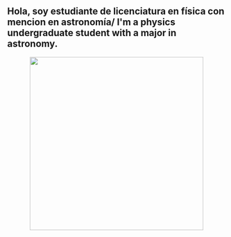 ## Hola, soy estudiante de licenciatura en física con mencion en astronomía/ I'm a physics undergraduate student with a major in astronomy.

<div align="center">
  <img src="https://github.com/user-attachments/assets/592b8d1f-139c-4981-8eaa-b941bc9b2545" width="400" height="400">
</div>

<!--
**Desodoran3/Desodoran3** is a ✨ _special_ ✨ repository because its `README.md` (this file) appears on your GitHub profile.

Here are some ideas to get you started:

- 🔭 I’m currently working on ...
- 🌱 I’m currently learning ...
- 👯 I’m looking to collaborate on ...
- 🤔 I’m looking for help with ...
- 💬 Ask me about ...
- 📫 How to reach me: ...
- 😄 Pronouns: ...
- ⚡ Fun fact: ...
-->
